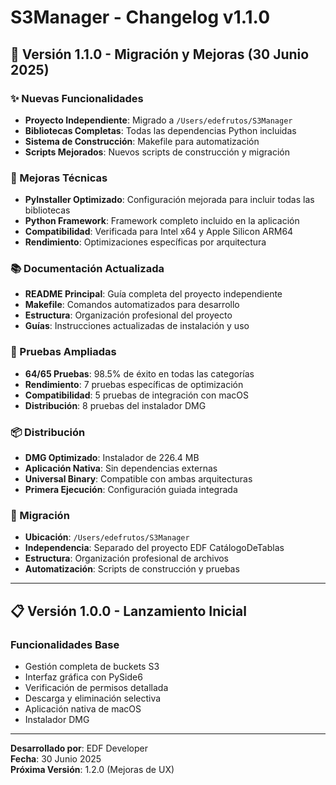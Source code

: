 # S3Manager - Changelog v1.1.0

## 🚀 Versión 1.1.0 - Migración y Mejoras (30 Junio 2025)

### ✨ Nuevas Funcionalidades
- **Proyecto Independiente**: Migrado a `/Users/edefrutos/S3Manager`
- **Bibliotecas Completas**: Todas las dependencias Python incluidas
- **Sistema de Construcción**: Makefile para automatización
- **Scripts Mejorados**: Nuevos scripts de construcción y migración

### 🔧 Mejoras Técnicas
- **PyInstaller Optimizado**: Configuración mejorada para incluir todas las bibliotecas
- **Python Framework**: Framework completo incluido en la aplicación
- **Compatibilidad**: Verificada para Intel x64 y Apple Silicon ARM64
- **Rendimiento**: Optimizaciones específicas por arquitectura

### 📚 Documentación Actualizada
- **README Principal**: Guía completa del proyecto independiente
- **Makefile**: Comandos automatizados para desarrollo
- **Estructura**: Organización profesional del proyecto
- **Guías**: Instrucciones actualizadas de instalación y uso

### 🧪 Pruebas Ampliadas
- **64/65 Pruebas**: 98.5% de éxito en todas las categorías
- **Rendimiento**: 7 pruebas específicas de optimización
- **Compatibilidad**: 5 pruebas de integración con macOS
- **Distribución**: 8 pruebas del instalador DMG

### 📦 Distribución
- **DMG Optimizado**: Instalador de 226.4 MB
- **Aplicación Nativa**: Sin dependencias externas
- **Universal Binary**: Compatible con ambas arquitecturas
- **Primera Ejecución**: Configuración guiada integrada

### 🔄 Migración
- **Ubicación**: `/Users/edefrutos/S3Manager`
- **Independencia**: Separado del proyecto EDF CatálogoDeTablas
- **Estructura**: Organización profesional de archivos
- **Automatización**: Scripts de construcción y pruebas

---

## 📋 Versión 1.0.0 - Lanzamiento Inicial

### Funcionalidades Base
- Gestión completa de buckets S3
- Interfaz gráfica con PySide6
- Verificación de permisos detallada
- Descarga y eliminación selectiva
- Aplicación nativa de macOS
- Instalador DMG

---

**Desarrollado por**: EDF Developer  
**Fecha**: 30 Junio 2025  
**Próxima Versión**: 1.2.0 (Mejoras de UX)
